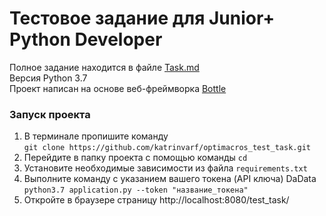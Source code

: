 # Тестовое задание для Junior+ Python Developer
Полное задание находится в файле [Task.md](Task.md)  
Версия Python 3.7  
Проект написан на основе веб-фреймворка [Bottle](https://www.bottlepy.org/docs/dev/index.html)
### Запуск проекта
1. В терминале пропишите команду  
`git clone https://github.com/katrinvarf/optimacros_test_task.git`
2. Перейдите в папку проекта с помощью команды `cd`
3. Установите необходимые зависимости из файла `requirements.txt`
4. Выполните команду с указанием вашего токена (API ключа) DaData  
`python3.7 application.py --token "название_токена"`
5. Откройте в браузере страницу http://localhost:8080/test_task/
